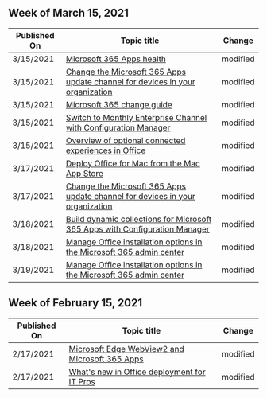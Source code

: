 <!-- This file is generated automatically each week. Changes made to this file will be overwritten.-->





## Week of March 15, 2021



| Published On |Topic title | Change |
|------|------------|--------|
| 3/15/2021 | [Microsoft 365 Apps health](/DeployOffice/admincenter/microsoft-365-apps-health) | modified |
| 3/15/2021 | [Change the Microsoft 365 Apps update channel for devices in your organization](/DeployOffice/change-update-channels) | modified |
| 3/15/2021 | [Microsoft 365 change guide](/DeployOffice/fieldnotes/microsoft-365-change-guide) | modified |
| 3/15/2021 | [Switch to Monthly Enterprise Channel with Configuration Manager](/DeployOffice/fieldnotes/switch-to-monthly-enterprise-channel) | modified |
| 3/15/2021 | [Overview of optional connected experiences in Office](/DeployOffice/privacy/optional-connected-experiences) | modified |
| 3/17/2021 | [Deploy Office for Mac from the Mac App Store](/DeployOffice/mac/deploy-mac-app-store) | modified |
| 3/17/2021 | [Change the Microsoft 365 Apps update channel for devices in your organization](/DeployOffice/change-update-channels) | modified |
| 3/18/2021 | [Build dynamic collections for Microsoft 365 Apps with Configuration Manager](/DeployOffice/fieldnotes/build-dynamic-lean-configuration-manager) | modified |
| 3/18/2021 | [Manage Office installation options in the Microsoft 365 admin center](/DeployOffice/manage-software-download-settings-office-365) | modified |
| 3/19/2021 | [Manage Office installation options in the Microsoft 365 admin center](/DeployOffice/manage-software-download-settings-office-365) | modified |


## Week of February 15, 2021


| Published On |Topic title | Change |
|------|------------|--------|
| 2/17/2021 | [Microsoft Edge WebView2 and Microsoft 365 Apps](/DeployOffice/webview2-install) | modified |
| 2/17/2021 | [What's new in Office deployment for IT Pros](/DeployOffice/whats-new-office-it-pros) | modified |
